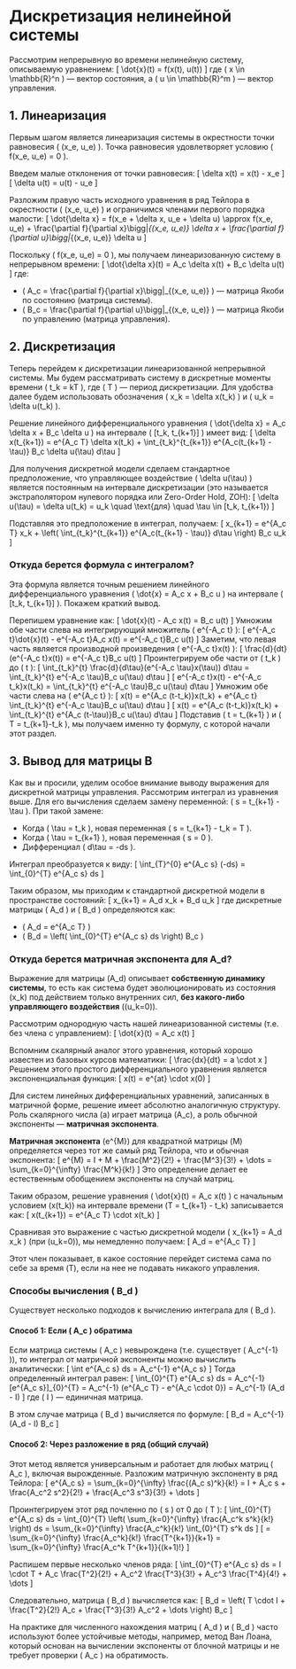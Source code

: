 # Дискретизация нелинейной системы

Рассмотрим непрерывную во времени нелинейную систему, описываемую уравнением:
\[ \dot{x}(t) = f(x(t), u(t)) \]
где \( x \in \mathbb{R}^n \) — вектор состояния, а \( u \in \mathbb{R}^m \) — вектор управления.

## 1. Линеаризация

Первым шагом является линеаризация системы в окрестности точки равновесия \( (x_e, u_e) \). Точка равновесия удовлетворяет условию \( f(x_e, u_e) = 0 \).

Введем малые отклонения от точки равновесия:
\[ \delta x(t) = x(t) - x_e \]
\[ \delta u(t) = u(t) - u_e \]

Разложим правую часть исходного уравнения в ряд Тейлора в окрестности \( (x_e, u_e) \) и ограничимся членами первого порядка малости:
\[ \dot{\delta x} = f(x_e + \delta x, u_e + \delta u) \approx f(x_e, u_e) + \frac{\partial f}{\partial x}\bigg|_{(x_e, u_e)} \delta x + \frac{\partial f}{\partial u}\bigg|_{(x_e, u_e)} \delta u \]

Поскольку \( f(x_e, u_e) = 0 \), мы получаем линеаризованную систему в непрерывном времени:
\[ \dot{\delta x}(t) = A_c \delta x(t) + B_c \delta u(t) \]
где:
- \( A_c = \frac{\partial f}{\partial x}\bigg|_{(x_e, u_e)} \) — матрица Якоби по состоянию (матрица системы).
- \( B_c = \frac{\partial f}{\partial u}\bigg|_{(x_e, u_e)} \) — матрица Якоби по управлению (матрица управления).

## 2. Дискретизация

Теперь перейдем к дискретизации линеаризованной непрерывной системы. Мы будем рассматривать систему в дискретные моменты времени \( t_k = kT \), где \( T \) — период дискретизации. Для удобства далее будем использовать обозначения \( x_k = \delta x(t_k) \) и \( u_k = \delta u(t_k) \).

Решение линейного дифференциального уравнения \( \dot{\delta x} = A_c \delta x + B_c \delta u \) на интервале \( [t_k, t_{k+1}] \) имеет вид:
\[ \delta x(t_{k+1}) = e^{A_c T} \delta x(t_k) + \int_{t_k}^{t_{k+1}} e^{A_c(t_{k+1} - \tau)} B_c \delta u(\tau) d\tau \]

Для получения дискретной модели сделаем стандартное предположение, что управляющее воздействие \( \delta u(\tau) \) является постоянным на интервале дискретизации (это называется экстраполятором нулевого порядка или Zero-Order Hold, ZOH):
\[ \delta u(\tau) = \delta u(t_k) = u_k \quad \text{для} \quad \tau \in [t_k, t_{k+1}) \]

Подставляя это предположение в интеграл, получаем:
\[ x_{k+1} = e^{A_c T} x_k + \left( \int_{t_k}^{t_{k+1}} e^{A_c(t_{k+1} - \tau)} d\tau \right) B_c u_k \]

### Откуда берется формула с интегралом?

Эта формула является точным решением линейного дифференциального уравнения \( \dot{x} = A_c x + B_c u \) на интервале \( [t_k, t_{k+1}] \). Покажем краткий вывод.

Перепишем уравнение как:
\[ \dot{x}(t) - A_c x(t) = B_c u(t) \]
Умножим обе части слева на интегрирующий множитель \( e^{-A_c t} \):
\[ e^{-A_c t}\dot{x}(t) - e^{-A_c t}A_c x(t) = e^{-A_c t}B_c u(t) \]
Заметим, что левая часть является производной произведения \( e^{-A_c t}x(t) \):
\[ \frac{d}{dt}(e^{-A_c t}x(t)) = e^{-A_c t}B_c u(t) \]
Проинтегрируем обе части от \( t_k \) до \( t \):
\[ \int_{t_k}^{t} \frac{d}{d\tau}(e^{-A_c \tau}x(\tau)) d\tau = \int_{t_k}^{t} e^{-A_c \tau}B_c u(\tau) d\tau \]
\[ e^{-A_c t}x(t) - e^{-A_c t_k}x(t_k) = \int_{t_k}^{t} e^{-A_c \tau}B_c u(\tau) d\tau \]
Умножим обе части слева на \( e^{A_c t} \):
\[ x(t) = e^{A_c (t-t_k)}x(t_k) + e^{A_c t} \int_{t_k}^{t} e^{-A_c \tau}B_c u(\tau) d\tau \]
\[ x(t) = e^{A_c (t-t_k)}x(t_k) + \int_{t_k}^{t} e^{A_c (t-\tau)}B_c u(\tau) d\tau \]
Подставив \( t = t_{k+1} \) и \( T = t_{k+1}-t_k \), мы получаем именно ту формулу, с которой начали этот раздел.

## 3. Вывод для матрицы B

Как вы и просили, уделим особое внимание выводу выражения для дискретной матрицы управления. Рассмотрим интеграл из уравнения выше. Для его вычисления сделаем замену переменной: \( s = t_{k+1} - \tau \).
При такой замене:
- Когда \( \tau = t_k \), новая переменная \( s = t_{k+1} - t_k = T \).
- Когда \( \tau = t_{k+1} \), новая переменная \( s = 0 \).
- Дифференциал \( d\tau = -ds \).

Интеграл преобразуется к виду:
\[ \int_{T}^{0} e^{A_c s} (-ds) = \int_{0}^{T} e^{A_c s} ds \]

Таким образом, мы приходим к стандартной дискретной модели в пространстве состояний:
\[ x_{k+1} = A_d x_k + B_d u_k \]
где дискретные матрицы \( A_d \) и \( B_d \) определяются как:
- \( A_d = e^{A_c T} \)
- \( B_d = \left( \int_{0}^{T} e^{A_c s} ds \right) B_c \)

### Откуда берется матричная экспонента для A_d?

Выражение для матрицы \(A_d\) описывает **собственную динамику системы**, то есть как система будет эволюционировать из состояния \(x_k\) под действием только внутренних сил, **без какого-либо управляющего воздействия** (\(u_k=0\)).

Рассмотрим однородную часть нашей линеаризованной системы (т.е. без члена с управлением):
\[ \dot{x}(t) = A_c x(t) \]

Вспомним скалярный аналог этого уравнения, который хорошо известен из базовых курсов математики:
\[ \frac{dx}{dt} = a \cdot x \]
Решением этого простого дифференциального уравнения является экспоненциальная функция:
\[ x(t) = e^{at} \cdot x(0) \]

Для систем линейных дифференциальных уравнений, записанных в матричной форме, решение имеет абсолютно аналогичную структуру. Роль скалярного числа \(a\) играет матрица \(A_c\), а роль обычной экспоненты — **матричная экспонента**.

**Матричная экспонента** \(e^{M}\) для квадратной матрицы \(M\) определяется через тот же самый ряд Тейлора, что и обычная экспонента:
\[ e^{M} = I + M + \frac{M^2}{2!} + \frac{M^3}{3!} + \dots = \sum_{k=0}^{\infty} \frac{M^k}{k!} \]
Это определение делает ее естественным обобщением экспоненты на случай матриц.

Таким образом, решение уравнения \( \dot{x}(t) = A_c x(t) \) с начальным условием \(x(t_k)\) на интервале времени \(T = t_{k+1} - t_k\) записывается как:
\[ x(t_{k+1}) = e^{A_c T} \cdot x(t_k) \]

Сравнивая это выражение с частью дискретной модели \( x_{k+1} = A_d x_k \) (при \(u_k=0\)), мы немедленно получаем:
\[ A_d = e^{A_c T} \]

Этот член показывает, в какое состояние перейдет система сама по себе за время \(T\), если на нее не подавать никакого управления.

### Способы вычисления \( B_d \)

Существует несколько подходов к вычислению интеграла для \( B_d \).

#### Способ 1: Если \( A_c \) обратима

Если матрица системы \( A_c \) невырождена (т.е. существует \( A_c^{-1} \)), то интеграл от матричной экспоненты можно вычислить аналитически:
\[ \int e^{A_c s} ds = A_c^{-1} e^{A_c s} \]
Тогда определенный интеграл равен:
\[ \int_{0}^{T} e^{A_c s} ds = A_c^{-1} [e^{A_c s}]_{0}^{T} = A_c^{-1} (e^{A_c T} - e^{A_c \cdot 0}) = A_c^{-1} (A_d - I) \]
где \( I \) — единичная матрица.

В этом случае матрица \( B_d \) вычисляется по формуле:
\[ B_d = A_c^{-1} (A_d - I) B_c \]

#### Способ 2: Через разложение в ряд (общий случай)

Этот метод является универсальным и работает для любых матриц \( A_c \), включая вырожденные. Разложим матричную экспоненту в ряд Тейлора:
\[ e^{A_c s} = \sum_{k=0}^{\infty} \frac{(A_c s)^k}{k!} = I + A_c s + \frac{A_c^2 s^2}{2!} + \frac{A_c^3 s^3}{3!} + \dots \]

Проинтегрируем этот ряд почленно по \( s \) от 0 до \( T \):
\[ \int_{0}^{T} e^{A_c s} ds = \int_{0}^{T} \left( \sum_{k=0}^{\infty} \frac{A_c^k s^k}{k!} \right) ds = \sum_{k=0}^{\infty} \frac{A_c^k}{k!} \int_{0}^{T} s^k ds \]
\[ = \sum_{k=0}^{\infty} \frac{A_c^k}{k!} \frac{T^{k+1}}{k+1} = \sum_{k=0}^{\infty} \frac{A_c^k T^{k+1}}{(k+1)!} \]

Распишем первые несколько членов ряда:
\[ \int_{0}^{T} e^{A_c s} ds = I \cdot T + A_c \frac{T^2}{2!} + A_c^2 \frac{T^3}{3!} + A_c^3 \frac{T^4}{4!} + \dots \]

Следовательно, матрица \( B_d \) вычисляется как:
\[ B_d = \left( T \cdot I + \frac{T^2}{2!} A_c + \frac{T^3}{3!} A_c^2 + \dots \right) B_c \]

На практике для численного нахождения матриц \( A_d \) и \( B_d \) часто используют более устойчивые методы, например, метод Ван Лоана, который основан на вычислении экспоненты от блочной матрицы и не требует проверки \( A_c \) на обратимость.
